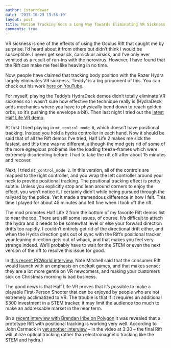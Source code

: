 ```yaml
---
author: jstarrdewar
date: '2013-10-23 13:56:10'
layout: post
title: Motion Tracking Goes a Long Way Towards Eliminating VR Sickness
comments: true
---
```


VR sickness is one of the effects of using the Oculus Rift that caught me by surprise.  I’d heard about it from others but didn’t think I would be susceptible.  I never get seasick, carsick or airsick, and I’ve only ever vomited as a result of run-ins with the norovirus.  However, I have found that the Rift can make me feel like heaving in no time.

Now, people have claimed that tracking body position with the Razer Hydra largely eliminates VR sickness.  ‘Teddy’ is a big proponent of this.  You can check out his work [here on YouTube](http://www.youtube.com/watch?v=u-92rvc_Y-E).

For myself, playing the Teddy’s HydraDeck demos didn’t totally eliminate VR sickness so I wasn’t sure how effective the technique really is (HydraDeck adds mechanics where you have to physically bend down to reach golden orbs, so it’s pushing the envelope a bit).  Then last night I tried out the [latest Half Life VR demo](http://vrmods.wordpress.com/).  

At first I tried playing in `mt_control_mode 0`, which doesn’t have positional tracking.  Instead you hold a hydra controller in each hand.  Now it should be said that of all the Rift demos I’ve tried, Half Life 2 makes me sick the fastest, and this time was no different, although the mod gets rid of some of the more egregious problems like the loading freeze-frames which were extremely disorienting before.  I had to take the rift off after about 15 minutes and recover.

Next, I tried `mt_control_mode 2`.  In this version, all of the controls are mapped to the right controller, and you wrap the left controller around your neck to provide positional tracking.  The positional tracking effect is pretty subtle.  Unless you explicitly stop and lean around corners to enjoy the effect, you won’t notice it.  I certainly didn’t while being pursued through the railyard by the police.  Yet it made a tremendous difference in how I felt.  This time I played for about 45 minutes and felt fine when I took off the rift.

The mod promotes Half Life 2 from the bottom of my favorite Rift demos list to near the top.  There are still some issues, of course.  It’s difficult to attach the hydra and it needs to be somewhat level or else your forward direction drifts too rapidly.  I couldn’t entirely get rid of the directional drift either, and when the Hydra direction gets out of sync with the Rift’s positional tracker your leaning direction gets out of whack, and that makes you feel very strange indeed.  We’ll probably have to wait for the STEM or even the next version of the rift to resolve this issue for good.

In [this recent PCWorld interview](http://www.pcworld.com/article/2053682/oculus-rift-team-talks-steam-support-hamster-balls-and-90s-vr-at-indiecade.html), Nate Mitchell said that the consumer Rift would launch with an emphasis on cockpit games, and that makes sense; they are a lot more gentle on VR newcomers, and making your customers sick on Christmas morning is bad business.  

The good news is that Half Life VR proves that it’s possible to make a playable First-Person Shooter that can be enjoyed by people who are not extremely acclimatized to VR.  The trouble is that if it requires an additional $300 investment in a STEM tracker, it may limit the audience too much to make an addressable market in the near term.

(In a [recent interview with Brendan Iribe on Polygon](http://www.polygon.com/2013/10/17/4850272/oculus-ceo-gets-sick-from-vr-but-says-hes-found-the-remedy) it was revealed that a prototype Rift with positional tracking is working very well.  According to John Carmack in [yet another interview](http://www.engadget.com/2013/10/18/oculus-rift-john-carmack-interview/) – in the video at 3:30 – the final Rift will utilize optical tracking rather than electromagnetic tracking like the STEM and hydra.)